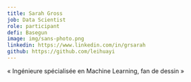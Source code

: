 ```yaml
---
title: Sarah Gross
job: Data Scientist
role: participant
defi: Basegun
image: img/sans-photo.png
linkedin: https://www.linkedin.com/in/grsarah
github: https://github.com/leihuayi
---
```

« Ingénieure spécialisée en Machine Learning, fan de dessin »